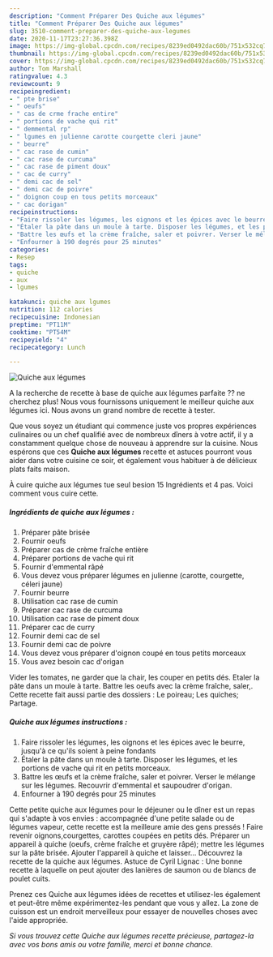 ```yaml
---
description: "Comment Préparer Des Quiche aux légumes"
title: "Comment Préparer Des Quiche aux légumes"
slug: 3510-comment-preparer-des-quiche-aux-legumes
date: 2020-11-17T23:27:36.398Z
image: https://img-global.cpcdn.com/recipes/8239ed0492dac60b/751x532cq70/quiche-aux-legumes-photo-principale-de-la-recette.jpg
thumbnail: https://img-global.cpcdn.com/recipes/8239ed0492dac60b/751x532cq70/quiche-aux-legumes-photo-principale-de-la-recette.jpg
cover: https://img-global.cpcdn.com/recipes/8239ed0492dac60b/751x532cq70/quiche-aux-legumes-photo-principale-de-la-recette.jpg
author: Tom Marshall
ratingvalue: 4.3
reviewcount: 9
recipeingredient:
- " pte brise"
- " oeufs"
- " cas de crme frache entire"
- " portions de vache qui rit"
- " demmental rp"
- " lgumes en julienne carotte courgette cleri jaune"
- " beurre"
- " cac rase de cumin"
- " cac rase de curcuma"
- " cac rase de piment doux"
- " cac de curry"
- " demi cac de sel"
- " demi cac de poivre"
- " doignon coup en tous petits morceaux"
- " cac dorigan"
recipeinstructions:
- "Faire rissoler les légumes, les oignons et les épices avec le beurre, jusqu&#39;à ce qu&#39;ils soient à peine fondants"
- "Étaler la pâte dans un moule à tarte. Disposer les légumes, et les portions de vache qui rit en petits morceaux."
- "Battre les œufs et la crème fraîche, saler et poivrer. Verser le mélange sur les légumes. Recouvrir d&#39;emmental et saupoudrer d&#39;origan."
- "Enfourner à 190 degrés pour 25 minutes"
categories:
- Resep
tags:
- quiche
- aux
- lgumes

katakunci: quiche aux lgumes 
nutrition: 112 calories
recipecuisine: Indonesian
preptime: "PT11M"
cooktime: "PT54M"
recipeyield: "4"
recipecategory: Lunch

---
```



![Quiche aux légumes](https://img-global.cpcdn.com/recipes/8239ed0492dac60b/751x532cq70/quiche-aux-legumes-photo-principale-de-la-recette.jpg)

A la recherche de recette à base de quiche aux légumes parfaite ?? ne cherchez plus! Nous vous fournissons uniquement le meilleur quiche aux légumes ici. Nous avons un grand nombre de recette à tester.

Que vous soyez un étudiant qui commence juste vos propres expériences culinaires ou un chef qualifié avec de nombreux dîners à votre actif, il y a constamment quelque chose de nouveau à apprendre sur la cuisine. Nous espérons que ces <strong> Quiche aux légumes </strong> recette et astuces pourront vous aider dans votre cuisine ce soir, et également vous habituer à de délicieux plats faits maison.

<!--inarticleads1-->

À cuire quiche aux légumes tue seul besion 15 Ingrédients et 4 pas. Voici comment vous cuire cette.

##### Ingrédients de quiche aux légumes :

1. Préparer  pâte brisée
1. Fournir  oeufs
1. Préparer  cas de crème fraîche entière
1. Préparer  portions de vache qui rit
1. Fournir  d&#39;emmental râpé
1. Vous devez vous préparer  légumes en julienne (carotte, courgette, céleri jaune)
1. Fournir  beurre
1. Utilisation  cac rase de cumin
1. Préparer  cac rase de curcuma
1. Utilisation  cac rase de piment doux
1. Préparer  cac de curry
1. Fournir  demi cac de sel
1. Fournir  demi cac de poivre
1. Vous devez vous préparer  d&#39;oignon coupé en tous petits morceaux
1. Vous avez besoin  cac d&#39;origan


Vider les tomates, ne garder que la chair, les couper en petits dés. Etaler la pâte dans un moule à tarte. Battre les oeufs avec la crème fraîche, saler,. Cette recette fait aussi partie des dossiers : Le poireau; Les quiches; Partage. 

<!--inarticleads2-->

##### Quiche aux légumes instructions :

1. Faire rissoler les légumes, les oignons et les épices avec le beurre, jusqu&#39;à ce qu&#39;ils soient à peine fondants
1. Étaler la pâte dans un moule à tarte. Disposer les légumes, et les portions de vache qui rit en petits morceaux.
1. Battre les œufs et la crème fraîche, saler et poivrer. Verser le mélange sur les légumes. Recouvrir d&#39;emmental et saupoudrer d&#39;origan.
1. Enfourner à 190 degrés pour 25 minutes


Cette petite quiche aux légumes pour le déjeuner ou le dîner est un repas qui s&#39;adapte à vos envies : accompagnée d&#39;une petite salade ou de légumes vapeur, cette recette est la meilleure amie des gens pressés ! Faire revenir oignons,courgettes, carottes coupées en petits dés. Préparer un appareil à quiche (oeufs, crème fraîche et gruyère râpé); mettre les légumes sur la pâte brisée. Ajouter l&#39;appareil à quiche et laisser… Découvrez la recette de la quiche aux légumes. Astuce de Cyril Lignac : Une bonne recette à laquelle on peut ajouter des lanières de saumon ou de blancs de poulet cuits. 

<!--inarticleads1-->

<p>
Prenez ces Quiche aux légumes idées de recettes et utilisez-les également et peut-être même expérimentez-les pendant que vous y allez. La zone de cuisson est un endroit merveilleux pour essayer de nouvelles choses avec l'aide appropriée.
</p>

<p>
<i>Si vous trouvez cette Quiche aux légumes recette précieuse, partagez-la avec vos bons amis ou votre famille, merci et bonne chance.</i>
</p>

